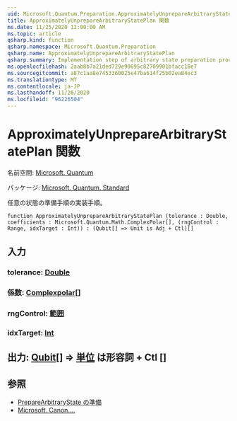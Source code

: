 ```yaml
---
uid: Microsoft.Quantum.Preparation.ApproximatelyUnprepareArbitraryStatePlan
title: ApproximatelyUnprepareArbitraryStatePlan 関数
ms.date: 11/25/2020 12:00:00 AM
ms.topic: article
qsharp.kind: function
qsharp.namespace: Microsoft.Quantum.Preparation
qsharp.name: ApproximatelyUnprepareArbitraryStatePlan
qsharp.summary: Implementation step of arbitrary state preparation procedure.
ms.openlocfilehash: 2aab8b7a21ded729e90695c82709901bfacc18e7
ms.sourcegitcommit: a87c1aa8e7453360025e47ba614f25b02ea84ec3
ms.translationtype: MT
ms.contentlocale: ja-JP
ms.lasthandoff: 11/26/2020
ms.locfileid: "96226504"
---
```

# <a name="approximatelyunpreparearbitrarystateplan-function"></a>ApproximatelyUnprepareArbitraryStatePlan 関数

名前空間: [Microsoft. Quantum](xref:Microsoft.Quantum.Preparation)

パッケージ: [Microsoft. Quantum. Standard](https://nuget.org/packages/Microsoft.Quantum.Standard)


任意の状態の準備手順の実装手順。

```qsharp
function ApproximatelyUnprepareArbitraryStatePlan (tolerance : Double, coefficients : Microsoft.Quantum.Math.ComplexPolar[], (rngControl : Range, idxTarget : Int)) : (Qubit[] => Unit is Adj + Ctl)[]
```


## <a name="input"></a>入力

### <a name="tolerance--double"></a>tolerance: [Double](xref:microsoft.quantum.lang-ref.double)




### <a name="coefficients--complexpolar"></a>係数: [Complexpolar](xref:Microsoft.Quantum.Math.ComplexPolar)[]




### <a name="rngcontrol--range"></a>rngControl: [範囲](xref:microsoft.quantum.lang-ref.range)




### <a name="idxtarget--int"></a>idxTarget: [Int](xref:microsoft.quantum.lang-ref.int)





## <a name="output--qubit--unit--is-adj--ctl"></a>出力: [Qubit](xref:microsoft.quantum.lang-ref.qubit)[] => [単位](xref:microsoft.quantum.lang-ref.unit)  は形容詞 + Ctl []



## <a name="see-also"></a>参照

- [PrepareArbitraryState の準備](xref:Microsoft.Quantum.Preparation.PrepareArbitraryState)
- [Microsoft. Canon....](xref:Microsoft.Quantum.Canon.MultiplexPauli)